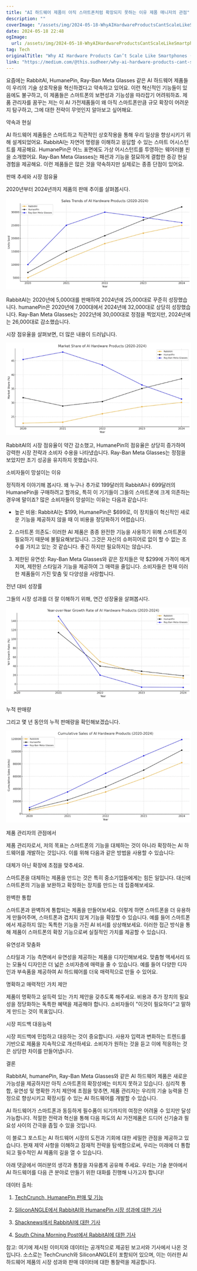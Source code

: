 ```yaml
---
title: "AI 하드웨어 제품이 아직 스마트폰처럼 확장되지 못하는 이유 제품 매니저의 관점"
description: ""
coverImage: "/assets/img/2024-05-18-WhyAIHardwareProductsCantScaleLikeSmartphonesYetAProductManagersPerspective_0.png"
date: 2024-05-18 22:48
ogImage:
  url: /assets/img/2024-05-18-WhyAIHardwareProductsCantScaleLikeSmartphonesYetAProductManagersPerspective_0.png
tag: Tech
originalTitle: "Why AI Hardware Products Can’t Scale Like Smartphones (Yet): A Product Manager’s Perspective"
link: "https://medium.com/@this.sudheer/why-ai-hardware-products-cant-scale-like-smartphones-yet-a-product-manager-s-perspective-6a79ee720f71"
---
```


요즘에는 RabbitAI, HumanePin, Ray-Ban Meta Glasses 같은 AI 하드웨어 제품들이 우리의 기술 상호작용을 혁신하겠다고 약속하고 있어요. 이런 혁신적인 기능들이 있음에도 불구하고, 이 제품들은 스마트폰의 보편성과 기능성을 따라잡기 어려워하죠. 제품 관리자를 꿈꾸는 저는 이 AI 가전제품들이 왜 아직 스마트폰만큼 규모 확장이 어려운지 탐구하고, 그에 대한 전략이 무엇인지 알아보고 싶어해요.

약속과 현실

AI 하드웨어 제품들은 스마트하고 직관적인 상호작용을 통해 우리 일상을 향상시키기 위해 설계되었어요. RabbitAI는 자연어 명령을 이해하고 응답할 수 있는 스마트 어시스턴트를 제공해요. HumanePin은 어느 표면에도 가상 어시스턴트를 투영하는 웨어러블 핀을 소개했어요. Ray-Ban Meta Glasses는 패션과 기능을 절묘하게 결합한 증강 현실 경험을 제공해요. 이런 제품들은 많은 것을 약속하지만 실제로는 종종 단점이 있어요.

판매 추세와 시장 점유율

<div class="content-ad"></div>

2020년부터 2024년까지 제품의 판매 추이를 살펴봅시다.

![이미지](/assets/img/2024-05-18-WhyAIHardwareProductsCantScaleLikeSmartphonesYetAProductManagersPerspective_0.png)

RabbitAI는 2020년에 5,000대를 판매하여 2024년에 25,000대로 꾸준히 성장했습니다. humanePin은 2020년에 7,000대에서 2024년에 32,000대로 상당히 성장했습니다. Ray-Ban Meta Glasses는 2022년에 30,000대로 정점을 찍었지만, 2024년에는 26,000대로 감소했습니다.

시장 점유율을 살펴보면, 더 많은 내용이 드러납니다.

<div class="content-ad"></div>

![Image](/assets/img/2024-05-18-WhyAIHardwareProductsCantScaleLikeSmartphonesYetAProductManagersPerspective_1.png)

RabbitAI의 시장 점유율이 약간 감소했고, HumanePin의 점유율은 상당히 증가하여 강력한 시장 전략과 소비자 수용을 나타냈습니다. Ray-Ban Meta Glasses는 정점을 보았지만 초기 성공을 유지하지 못했습니다.

소비자들이 망설이는 이유

정직하게 이야기해 봅시다. 왜 누구나 추가로 199달러의 RabbitAI나 699달러의 HumanePin을 구매하려고 할까요, 특히 이 기기들이 그들의 스마트폰에 크게 의존하는 경우에 말이죠? 많은 소비자들이 망설이는 이유는 다음과 같습니다:

<div class="content-ad"></div>

- 높은 비용: RabbitAI는 $199, HumanePin은 $699로, 이 장치들이 혁신적인 새로운 기능을 제공하지 않을 때 이 비용을 정당화하기 어렵습니다.

2. 스마트폰 의존도: 이러한 AI 제품은 종종 완전한 기능을 사용하기 위해 스마트폰이 필요하기 때문에 불필요해보입니다. 그것은 자신의 슈퍼히어로 없이 할 수 없는 조수를 가지고 있는 것 같습니다. 좋긴 하지만 필요하지는 않습니다.

3. 제한된 유연성: Ray-Ban Meta Glasses와 같은 장치들은 약 $299에 가격이 매겨지며, 제한된 스타일과 기능을 제공하여 그 매력을 줄입니다. 소비자들은 현재 이러한 제품들이 가진 맞춤 및 다양성을 사랑합니다.

전년 대비 성장률

<div class="content-ad"></div>

그들의 시장 성과를 더 잘 이해하기 위해, 연간 성장율을 살펴봅시다.

![이미지](/assets/img/2024-05-18-WhyAIHardwareProductsCantScaleLikeSmartphonesYetAProductManagersPerspective_2.png)

누적 판매량

그리고 몇 년 동안의 누적 판매량을 확인해보겠습니다.

<div class="content-ad"></div>

![이미지](/assets/img/2024-05-18-WhyAIHardwareProductsCantScaleLikeSmartphonesYetAProductManagersPerspective_3.png)

제품 관리자의 관점에서

제품 관리자로서, 저의 목표는 스마트폰의 기능을 대체하는 것이 아니라 확장하는 AI 하드웨어를 개발하는 것입니다. 이를 위해 다음과 같은 방법을 사용할 수 있습니다:

대체가 아닌 확장에 초점을 맞추세요.

<div class="content-ad"></div>

스마트폰을 대체하는 제품을 만드는 것은 특히 중소기업들에게는 힘든 일입니다. 대신에 스마트폰의 기능을 보완하고 확장하는 장치를 만드는 데 집중해보세요.

완벽한 통합

스마트폰과 완벽하게 통합되는 제품을 만들어보세요. 이렇게 하면 스마트폰을 더 유용하게 만들어주며, 스마트폰과 겹치지 않게 기능을 확장할 수 있습니다. 예를 들어 스마트폰에서 제공하지 않는 독특한 기능을 가진 AI 비서를 상상해보세요. 이러한 접근 방식을 통해 제품이 스마트폰의 확장 기능으로써 실질적인 가치를 제공할 수 있습니다.

유연성과 맞춤화

<div class="content-ad"></div>

스타일과 기능 측면에서 유연성을 제공하는 제품을 디자인해보세요. 맞춤형 액세서리 또는 모듈식 디자인은 더 넓은 소비자층에 매력을 줄 수 있습니다. 예를 들어 다양한 디자인과 부속품을 제공하여 AI 하드웨어를 더욱 매력적으로 만들 수 있어요.

명확하고 매력적인 가치 제안

제품이 명확하고 설득력 있는 가치 제안을 갖추도록 해주세요. 비용과 추가 장치의 필요성을 정당화하는 독특한 혜택을 제공해야 합니다. 소비자들이 "이것이 필요하다"고 말하게 만드는 것이 목표입니다.

시장 피드백 대응능력

<div class="content-ad"></div>

시장 피드백에 민첩하고 대응하는 것이 중요합니다. 사용자 입력과 변화하는 트렌드를 기반으로 제품을 지속적으로 개선하세요. 소비자가 원하는 것을 듣고 이에 적응하는 것은 상당한 차이를 만들어냅니다.

결론

RabbitAI, humanePin, Ray-Ban Meta Glasses와 같은 AI 하드웨어 제품은 새로운 가능성을 제공하지만 아직 스마트폰의 확장성에는 미치지 못하고 있습니다. 심리적 통합, 유연성 및 명확한 가치 제안에 초점을 맞추면, 제품 관리자는 우리의 기술 능력을 진정으로 향상시키고 확장시킬 수 있는 AI 하드웨어를 개발할 수 있습니다.

AI 하드웨어가 스마트폰과 동등하게 필수품이 되기까지의 여정은 어려울 수 있지만 달성 가능합니다. 적절한 전략과 혁신을 통해 다음 파도의 AI 가전제품은 드디어 신기술과 필요성 사이의 간극을 좁힐 수 있을 것입니다.

<div class="content-ad"></div>

이 블로그 포스트는 AI 하드웨어 시장의 도전과 기회에 대한 세밀한 관점을 제공하고 있습니다. 현재 제약 사항을 이해하고 잠재적 전략을 탐색함으로써, 우리는 미래에 더 통합되고 필수적인 AI 제품의 길을 열 수 있습니다.

아래 댓글에서 여러분의 생각과 통찰을 자유롭게 공유해 주세요. 우리는 기술 분야에서 AI 하드웨어를 다음 큰 분야로 만들기 위한 대화를 진행해 나가고자 합니다!

데이터 출처:

1. [TechCrunch, HumanePin 판매 및 기능](https://techcrunch.com/2023/11/16/humanee-unveils-ai-powered-wearable-smart-pin/)

<div class="content-ad"></div>

2. [SiliconANGLE에서 RabbitAI와 HumanePin 시장 성과에 대한 기사](https://siliconangle.com/2023/11/16/humanee-ai-pin-could-replace-your-phone/)

3. [Shacknews에서 RabbitAI에 대한 기사](https://www.shacknews.com/article/133278/rabbit-r1-ai-pocket-companion-device-sells-10000-units-in-one-day)

4. [South China Morning Post에서 RabbitAI에 대한 기사](https://www.scmp.com/tech/tech-trends/article/3208190/rabbit-us200-ai-powered-gadget-becomes-unexpected-hit-after-ces-2024-launch-chinese-entrepreneur)

참고: 여기에 제시된 이미지와 데이터는 공개적으로 제공된 보고서와 기사에서 나온 것입니다. 소스로는 TechCrunch와 SiliconANGLE이 포함되어 있으며, 이는 이러한 AI 하드웨어 제품의 시장 성과와 판매 데이터에 대한 통찰력을 제공합니다.
